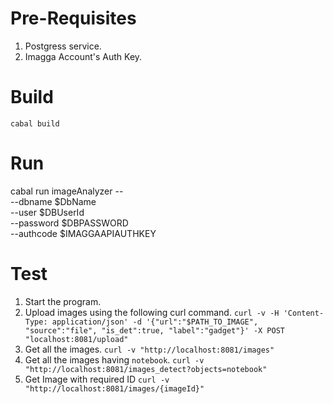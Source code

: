 # Pre-Requisites

1. Postgress service.
2. Imagga Account's Auth Key.

# Build

`cabal build`

# Run

cabal run imageAnalyzer -- \
   --dbname $DbName \
   --user $DBUserId \
   --password $DBPASSWORD \
   --authcode $IMAGGAAPIAUTHKEY

# Test

1. Start the program.
2. Upload images using the following curl command.
`curl -v -H 'Content-Type: application/json' -d '{"url":"$PATH_TO_IMAGE", "source":"file", "is_det":true, "label":"gadget"}' -X POST "localhost:8081/upload"`
3. Get all the images.
`curl -v "http://localhost:8081/images"`
4. Get all the images having `notebook`.
`curl -v "http://localhost:8081/images_detect?objects=notebook"`
5. Get Image with required ID
`curl -v "http://localhost:8081/images/{imageId}"`
